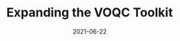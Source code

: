---
title: "Expanding the VOQC Toolkit"
collection: talks
type: "Extended abstract"
permalink: /talks/planqc2021-talk
venue: "PLanQC 2021"
date: 2021-06-22
location: "Virtual"
slidepdf: "../files/slides/voqc-planqc21.pdf"
video: "https://www.youtube.com/watch?v=fkDq2HQRILU"
---